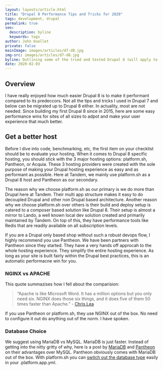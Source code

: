 ```yaml
---
layout: layouts/article.html
title: "Drupal 8 Performance Tips and Tricks for 2020"
tags: development, drupal
permalink: true
seo:
  description: byline
  keywords: tags
author: John Ouellet
private: false
mainImage: images/articles/d7-d8.jpg
img-src: images/articles/d7-d8.jpg
byline: Outlining some of the tried and tested Drupal 8 (will apply to Drupal 9) methods and that we have adopted over the past few years.
date: 2020-02-03
---
```


## Overview

I have really enjoyed how much easier Drupal 8 is to make it performant compared to its predeccors.  Not all the tips and tricks I used in Drupal 7 and below can be migrated up to Drupal 8 either.  In actuality, most are not needed.  Since building my first Drupal 8 since in 2015, here are some easy performance wins for sites of all sizes to adpot and make your user experience that much better.

## Get a better host

Before I dive into code, benchmarking, etc, the first item on your checklist should be to evaluate your hosting.  When it comes to Drupal 8 specific hosting, you should stick with the 3 major hosting options: platform.sh, Pantheon, or Acquia.  These 3 hosting providers were created with the sole purpose of making your Drupal hosting experience as easy and as performant as possible.  Here at Tandem, we mainly use platform.sh as a Drupal 8 host and Pantheon as our secondary.  

The reason why we choose platform.sh as our primary is we do more than Drupal here at Tandem.  Their multi app structure makes it easy to do decoupled Drupal and other non Drupal based architecture.  Another reason why we choose platform.sh over others is their build and deploy setup is catered to a composer based solution like Drupal 8.  Their setup is almost a mirror to Lando, a well known local dev solution created and primarily maintained by Tandem.   On top of this, they have performance tools like Redis that are readily available on all subscription levels.  

If you are a Drupal only based shop without such a robust devops flow, I highly recommend you use Pantheon.  We have been partners with Pantheon since they started.  They have a very hands off approcah to the whole hosting experience.  They simplify the entire hosting experience.  As long as your site is built fairly within the Drupal best practices, this is an automatic performacne win for you.  

### NGINX vs APACHE

This quote summazises how I fell about the comparision:

> “Apache is like Microsoft Word. It has a million options but you only need six. NGINX does those six things, and it does five of them 50 times faster than Apache.” - [Chris Lea](https://chrislea.com/)

If you use Pantheon or platform.sh, they use NGINX out of the box.  No need to configure it out do anything out of the norm.  I have spoken.

### Database Choice

We suggest using MariaDB vs MySQL.  MariaDB is just faster.  Instead of getting into the nitty gritty of why, here is a post by [MariaDB](https://mariadb.com/resources/blog/why-should-you-migrate-from-mysql-to-mariadb/) and [Pantheon](https://pantheon.io/blog/using-mariadb-mysql-replacement) on their advantages over MySQL.  Pantheon obviously comes with MariaDB out of the box.  With platform.sh you can [switch out the database type](https://docs.platform.sh/configuration/services/mysql.html) easily in your .platform.app.yml.